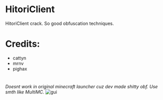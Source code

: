 # HitoriClient
HitoriClient crack. So good obfuscation techniques.
# Credits:
- cattyn
- mrnv
- pighax
#
_Doesnt work in original minecraft launcher cuz dev made shitty obf. Use smth like MultiMC._
![gui](https://i.imgur.com/kiuuUMW.png)
